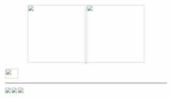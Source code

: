   <br/>
<div align="center">
  <a href="https://github.com/ylarious">
  <img height="180em" src="https://github-readme-stats.vercel.app/api?username=ylarious&show_icons=true&theme=dracula&include_all_commits=true&count_private=true"/>
  <img height="180em" src="https://github-readme-stats.vercel.app/api/top-langs/?username=ylarious&layout=compact&langs_count=7&theme=dracula"/>
</div>
  <br/>
<div>
  <img height="30px" width="40px" src="https://cdn.jsdelivr.net/gh/devicons/devicon/icons/python/python-original.svg" />          
</div>              
  <hr>
<div>
  <a href="https://www.instagram.com/aimaura0/" target="_blank"><img loading="lazy" src="https://img.shields.io/badge/-Instagram-%23E4405F?style=for-the-badge&logo=instagram&logoColor=white" target="_blank"></a>
  <a href = "mailto:matheus.claudino01@outlook.com"><img loading="lazy" src="https://img.shields.io/badge/Gmail-D14836?style=for-the-badge&logo=gmail&logoColor=white" target="_blank"></a>
  <a href="https://www.linkedin.com/in/matheus-claudino-582578235/" target="_blank"><img loading="lazy" src="https://img.shields.io/badge/-LinkedIn-%230077B5?style=for-the-badge&logo=linkedin&logoColor=white" target="_blank"></a>   
</div>
